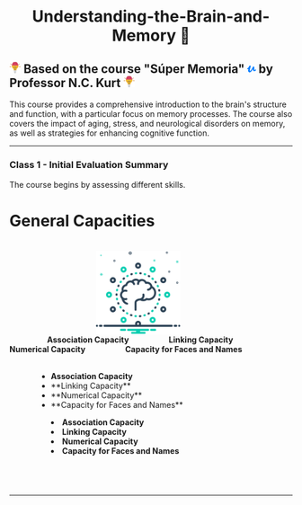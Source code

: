 <h1 align="center">Understanding-the-Brain-and-Memory 💭</h1>

## <a href="https://www.udemy.com/user/nckurt/"><img src="brain.svg" alt="brain" width="4%"></a> Based on the course "Súper Memoria" <a href="https://www.udemy.com/user/nckurt/"><img src="udemy.svg" alt="brain" width="3%"></a> by Professor N.C. Kurt <a href="https://www.udemy.com/user/nckurt/"><img src="brain.svg" alt="brain" width="4%"></a>
This course provides a comprehensive introduction to the brain's structure and function, with a particular focus on memory processes. The course also covers the impact of aging, stress, and neurological disorders on memory, as well as strategies for enhancing cognitive function.

---

### **Class 1 - Initial Evaluation Summary**

The course begins by assessing different skills.

# General Capacities
<br>
<img align="right" width=150px alt="Brain" hspace="200" src="brain (1).svg" />

&nbsp;&nbsp;&nbsp;&nbsp;&nbsp;&nbsp;&nbsp;&nbsp;&nbsp;&nbsp;&nbsp;&nbsp;&nbsp;&nbsp;&nbsp;&nbsp; **Association Capacity**
&nbsp;&nbsp;&nbsp;&nbsp;&nbsp;&nbsp;&nbsp;&nbsp;&nbsp;&nbsp;&nbsp;&nbsp;&nbsp;&nbsp;&nbsp;&nbsp; **Linking Capacity**
&nbsp;&nbsp;&nbsp;&nbsp;&nbsp;&nbsp;&nbsp;&nbsp;&nbsp;&nbsp;&nbsp;&nbsp;&nbsp;&nbsp;&nbsp;&nbsp; **Numerical Capacity**
&nbsp;&nbsp;&nbsp;&nbsp;&nbsp;&nbsp;&nbsp;&nbsp;&nbsp;&nbsp;&nbsp;&nbsp;&nbsp;&nbsp;&nbsp;&nbsp; **Capacity for Faces and Names**

<ul style="margin-left: 50px;">
  &nbsp;&nbsp;&nbsp;&nbsp;&nbsp;&nbsp;&nbsp;&nbsp;&nbsp;&nbsp;&nbsp;&nbsp;&nbsp;&nbsp;&nbsp;&nbsp;<li><b>Association Capacity</b></li>
  <li>**Linking Capacity**</li>
  <li>**Numerical Capacity**</li>
  <li>**Capacity for Faces and Names**</li>
</ul>

<ul style="margin-left: 50px; list-style-position: inside;">
  <li><b>Association Capacity</b></li>
  <li><b>Linking Capacity</b></li>
  <li><b>Numerical Capacity</b></li>
  <li><b>Capacity for Faces and Names</b></li>
</ul>

<br>

#

---
